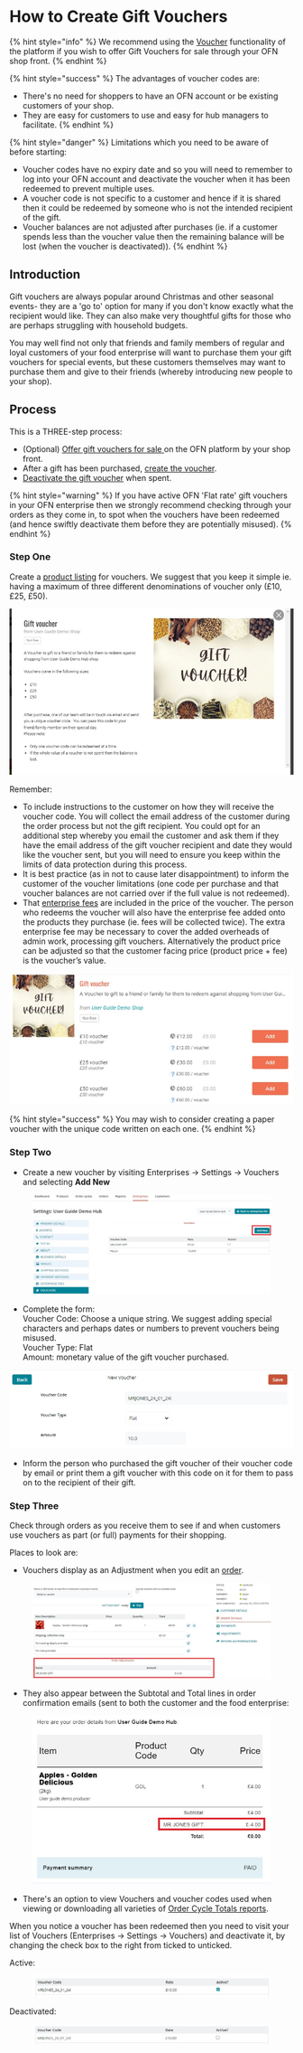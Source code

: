 # How to Create Gift Vouchers

{% hint style="info" %}
We recommend using the [Voucher](../../basic-features/shopfront/vouchers.md) functionality of the platform if you wish to offer Gift Vouchers for sale through your OFN shop front.
{% endhint %}

{% hint style="success" %}
The advantages of voucher codes are:

* There's no need for shoppers to have an OFN account or be existing customers of your shop.
* They are easy for customers to use and easy for hub managers to facilitate.
{% endhint %}

{% hint style="danger" %}
Limitations which you need to be aware of before starting:

* Voucher codes have no expiry date and so you will need to remember to log into your OFN account and deactivate the voucher when it has been redeemed to prevent multiple uses.
* A voucher code is not specific to a customer and hence if it is shared then it could be redeemed by someone who is not the intended recipient of the gift.
* Voucher balances are not adjusted after purchases (ie. if a customer spends less than the voucher value then the remaining balance will be lost (when the voucher is deactivated)).
{% endhint %}

## Introduction

Gift vouchers are always popular around Christmas and other seasonal events- they are a 'go to' option for many if you don't know exactly what the recipient would like.  They can also make very thoughtful gifts for those who are perhaps struggling with household budgets.

You may well find not only that friends and family members of regular and loyal customers of your food enterprise will want to purchase them your gift vouchers for special events, but these customers themselves may want to purchase them and give to their friends (whereby introducing new people to your shop).

## Process

This is a THREE-step process:

* (Optional) [Offer gift vouchers for sale ](how-to-create-gift-vouchers.md#step-one)on the OFN platform by your shop front.
* After a gift has been purchased, [create the voucher](how-to-create-gift-vouchers.md#step-two).
* [Deactivate the gift voucher](how-to-create-gift-vouchers.md#step-three) when spent.

{% hint style="warning" %}
If you have active OFN 'Flat rate' gift vouchers in your OFN enterprise then we strongly recommend checking through your orders as they come in, to spot when the vouchers have been redeemed (and hence swiftly deactivate them before they are potentially misused).
{% endhint %}

### Step One

Create a [product listing](../../basic-features/products-1/products.md) for vouchers. We suggest that you keep it simple ie. having a maximum of three different denominations of voucher only (£10, £25, £50).

![](<../../.gitbook/assets/gift voucher 2.jpg>)

Remember:

* To include instructions to the customer on how they will receive the voucher code.  You will collect the email address of the customer during the order process but not the gift recipient.  You could opt for an additional step whereby you email the customer and ask them if they have the email address of the gift voucher recipient and date they would like the voucher sent, but you will need to ensure you keep within the limits of data protection during this process.
* It is best practice (as in not to cause later disappointment) to inform the customer of the voucher limitations (one code per purchase and that voucher balances are not carried over if the full value is not redeemed).
* That [enterprise fees](../../basic-features/shopfront/enterprise-fees.md) are included in the price of the voucher.  The person who redeems the voucher will also have the enterprise fee added onto the products they purchase (ie. fees will be collected twice). The extra enterprise fee may be necessary to cover the added overheads of admin work, processing gift vouchers. Alternatively the product price can be adjusted so that the customer facing price (product price + fee) is the voucher’s value.

![](<../../.gitbook/assets/voucher shop front.jpg>)

{% hint style="success" %}
You may wish to consider creating a paper voucher with the unique code written on each one.
{% endhint %}

### Step Two

* Create a new voucher by visiting Enterprises -> Settings -> Vouchers and selecting **Add New**

<figure><img src="../../.gitbook/assets/new voucher (1).jpg" alt=""><figcaption></figcaption></figure>

* Complete the form:\
  Voucher Code: Choose a unique string. We suggest adding special characters and perhaps dates or numbers to prevent vouchers being misused.\
  Voucher Type: Flat\
  Amount: monetary value of the gift voucher purchased.

![](<../../.gitbook/assets/gift voucher 3.jpg>)

* Inform the person who purchased the gift voucher of their voucher code by email or print them a gift voucher with this code on it for them to pass on to the recipient of their gift.

### Step Three

Check through orders as you receive them to see if and when customers use vouchers as part (or full) payments for their shopping. &#x20;

Places to look are:

* Vouchers display as an Adjustment when you edit an [order](../../basic-features/orders/).

<figure><img src="../../.gitbook/assets/voucher order.jpg" alt=""><figcaption></figcaption></figure>

* They also appear between the Subtotal and Total lines in order confirmation emails (sent to both the customer and the food enterprise:

<figure><img src="../../.gitbook/assets/voucher email.jpg" alt=""><figcaption></figcaption></figure>

* There's an option to view Vouchers and voucher codes used when viewing or downloading all varieties of [Order Cycle Totals reports](../../basic-features/reports/order-reports.md).

When you notice a voucher has been redeemed then you need to visit your list of Vouchers (Enterprises -> Settings -> Vouchers) and deactivate it, by changing the check box to the right from ticked to unticked.

Active:

<figure><img src="../../.gitbook/assets/active voucher gift.jpg" alt=""><figcaption></figcaption></figure>

Deactivated:

<figure><img src="../../.gitbook/assets/inactive gift voucher.jpg" alt=""><figcaption></figcaption></figure>
